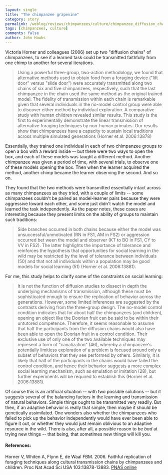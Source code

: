 ```yaml
---
layout: single 
title: "The chimpanzee grapevine" 
category: story
permalink: /weblog/reviews/chimpanzees/culture/chimpanzee_diffusion_chains_horner_2006.html
tags: [chimpanzees, culture] 
comments: false 
author: John Hawks 
---
```



<p>
Victoria Horner and colleagues (2006) set up two "diffusion chains" of chimpanzees, to see if a learned task could be transmitted faithfully from one chimp to another for several iterations. 
</p>

<blockquote>Using a powerful three-group, two-action methodology, we found that alternative methods used to obtain food from a foraging device ("lift door" versus "slide door") were accurately transmitted along two chains of six and five chimpanzees, respectively, such that the last chimpanzee in the chain used the same method as the original trained model. The fidelity of transmission within each chain is remarkable given that several individuals in the no-model control group were able to discover either method by individual exploration. A comparative study with human children revealed similar results. This study is the first to experimentally demonstrate the linear transmission of alternative foraging techniques by non-human primates. Our results show that chimpanzees have a capacity to sustain local traditions across multiple simulated generations (Horner et al. 2006:13878)</blockquote>

<p>
Essentially, they trained one individual in each of two chimpanzee groups to open a box with a reward inside -- but there were two ways to open the box, and each of these models was taught a different method. Another chimpanzee was given a period of time, with several trials, to observe one of these models opening the box. Then when the learner acquired the method, another chimp became the learner observing the second. And so on. 
</p>

<p>
They found that the two methods were transmitted essentially intact across as many chimpanzees as they tried, with a couple of limits -- some chimpanzees couldn't be paired as model-learner pairs because they were aggressive toward each other, and some just didn't watch the model and learned the task independently. As the paper notes, these cases are interesting because they present limits on the ability of groups to maintain such traditions: 
</p>

<blockquote>Side branches occurred in both chains because either the model was unsuccessful/unmotivated (RN in FS1, AM in FS2) or aggression occurred bet ween the model and observer (KT to BO in FS1, CY to VV in FS2). The latter highlights the importance of tolerance and reinforces the hypothesis that opportunities for social learning in the wild may be restricted by the level of tolerance between individuals (50) and that not all individuals within a population may be good models for social learning (51) (Horner et al. 2006:13881). </blockquote>

<p>
For me, this study helps to clarify some of the constraints on social learning: 
</p>

<blockquote>It is not the function of diffusion studies to dissect in depth the underlying mechanisms of transmission, although these must be sophisticated enough to ensure the replication of behavior across the generations. However, some limited inferences are suggested by the contrasts deriving from the three-group design. The no-model control condition indicates that for about half the chimpanzees (and children), opening an object like the Doorian fruit can be said to be within their untutored competence. Therefore, it seems reasonable to assume that half the participants from the diffusion chains would also have been able to open the Doorian fruit in a control condition. Their exclusive use of only one of the two available techniques may represent a form of "canalization" (46), whereby a chimpanzee's potentially limitless exploration of a problem is focused around only a subset of behaviors that they see performed by others. Similarly, it is likely that half of the participants in the chains would have failed the control condition, and hence their behavior suggests a more complex social learning mechanism, such as emulation or imitation (28), but further experiments will be required to establish this (Horner et al. 2006:13881). </blockquote>

<p>
Of course this is an artificial situation -- with two possible solutions -- but it suggests several of the balancing factors in the learning and transmission of natural behaviors. Simple things ought to be transmitted very readily. But then, if an adaptive behavior is really that simple, then maybe it should be genetically assimilated. One wonders also whether the chimpanzees who failed to pick up the behavior independently would have ever been able to figure it out, or whether they would just remain oblivious to an adaptive resource in the wild. There is also, after all, a possible reason to be <i>bad</i> at trying new things -- that being, that sometimes new things will kill you. 
</p>

<h4>References:</h4>

<p class="cite">Horner V, Whiten A, Flynn E, de Waal FBM. 2006. Faithful replication of foraging techniques along cultural transmission chains by chimpanzees and children. Proc Nat Acad Sci USA 103:13878-13883. <a href="http://www.pnas.org/cgi/doi/10.1073/pnas.0606015103">PNAS online</a></p>

